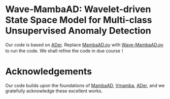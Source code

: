 # Wave-MambaAD: Wavelet-driven State Space Model for Multi-class Unsupervised Anomaly Detection
Our code is based on [ADer](https://github.com/zhangzjn/ADer). Replace [MambaAD.py](https://github.com/zhangzjn/ADer/blob/main/model/mambaad.py) with [Wave-MambaAD.py](https://github.com/zhangqiao970914/Wave-MambaAD/blob/main/model/Wave-MambaAD.py) to run the code. We shall refine the code in due course！
# Acknowledgements
Our code builds upon the foundations of [MambaAD](https://github.com/lewandofskee/MambaAD), [Vmamba](https://github.com/MzeroMiko/VMamba), [ADer](https://github.com/zhangzjn/ADer), and we gratefully acknowledge these excellent works.

